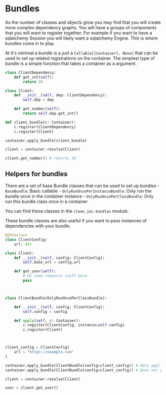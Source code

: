 # Bundles

As the number of classes and objects grow you may find that you will create more complex dependency graphs. You will have a groups of components that you will want to register together. For example if you want to have a sqlalchemy Session you will likely want a sqlalchemy Engine. This is where bundles come in to play.

At it's minimal a bundle is a just a ```Callable[[Container], None]``` that can be used to set up related registrations on the container.
The simplest type of bundle is a simple function that takes a container as a argument.

```python
class ClientDependency:
    def get_int(self):
        return 10

class Client:
    def __init__(self, dep: ClientDependency):
        self.dep = dep

    def get_number(self):
        return self.dep.get_int()

def client_bundle(c: Container):
    c.register(ClientDependency)
    c.register(Client)

container.apply_bundle(client_bundle)

client = container.resolve(Client)

client.get_number() # returns 10
```

## Helpers for bundles

There are a set of base Bundle classes that can be used to set up bundles
    - ```BaseBundle```: Basic callable
    - ```OnlyRunOncePerInstanceBundle```: Only run the bundle once in the container instance
    - ```OnlyRunOncePerClassBundle```: Only run this bundle class once in a container

You can find these classes in the `clean_ioc.bundles` module.

These bundle classes are also useful if you want to pass instances of dependencies with your bundle.

```python
@dataclass
class ClientConfig:
    url: str

class Client:
    def __init__(self, config: ClientConfig):
        self.base_url = config.url

    def get_user(self):
        # Do some requests stuff here
        pass



class ClientBundle(OnlyRunOncePerClassBundle):

    def __init__(self, config: ClientConfig):
        self.config = config

    def apply(self, c: Container):
        c.register(ClientConfig, instance=self.config)
        c.register(Client)



client_config = ClientConfig(
    url = "https://example.com"
)

container.apply_bundle(ClientBundle(config=client_config)) # Gets applied
container.apply_bundle(ClientBundle(config=client_config)) # Does not get applied

client = container.resolve(Client)

user = client.get_user()
```
